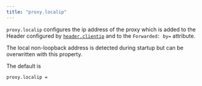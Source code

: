 ```yaml
---
title: "proxy.localip"
---
```


`proxy.localip` configures the ip address of the proxy which is added
to the Header configured by [`header.clientip`](/ref/header.clientip/) and to the `Forwarded: by=` attribute.

The local non-loopback address is detected during startup
but can be overwritten with this property.

The default is

    proxy.localip =
